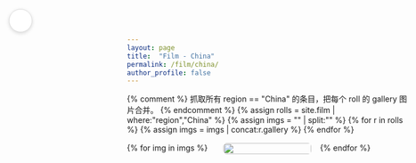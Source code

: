 ```yaml
---
layout: page
title:  "Film - China"
permalink: /film/china/
author_profile: false
---
```


<!-- 悬浮返回按钮 -->
<a class="back-btn" href="/film/" title="Back to Film">
  <i class="fas fa-arrow-left"></i>
</a>

<style>
/* —— 隐藏全站框架 —— */
.masthead, .page__footer, .page__sidebar{display:none!important;}

/* —— Masonry 瀑布流 —— */
.masonry{
  column-count:3; column-gap:1rem;
  max-width:960px; margin:1rem auto 2rem;
}
@media(max-width:900px){ .masonry{column-count:2;} }
@media(max-width:600px){ .masonry{column-count:1;} }

.masonry__item{break-inside:avoid;margin-bottom:1rem;}
.masonry__item img{width:100%;display:block;border-radius:6px;object-fit:cover;transition:transform .25s,box-shadow .25s;}
.masonry__item a{text-decoration:none;color:inherit;}

.masonry__item:hover img{transform:scale(1.04);box-shadow:0 8px 16px rgba(0,0,0,.25);}

/* —— 返回按钮样式 —— */
.back-btn{
  position:fixed;top:1rem;left:1rem;z-index:1000;
  width:40px;height:40px;border-radius:50%;
  background:#fff;border:1px solid #ddd;
  display:flex;align-items:center;justify-content:center;
  color:#333;text-decoration:none;
  box-shadow:0 2px 6px rgba(0,0,0,.15);
  transition:transform .2s,background .2s;
}
.back-btn:hover{background:#f5f5f5;transform:scale(1.08);}

/* ========= 仅限本页的 Magnific Popup 尺寸 ========== */
.mfp-container{
  padding-top:5vh;                /* 上方留白，弹窗往下错一点更像对话框 */
}

.mfp-img{
  max-width:50vw;                 /* 弹窗最大宽度 = 70% 视口宽 */
  max-height:75vh;                /* 最大高度 = 75% 视口高 */
  border-radius:8px;
  box-shadow:0 10px 24px rgba(0,0,0,.35);
  background:#fff;                /* 万一图片有透明区域，底色依旧是白的 */
}

/* 可选：让左右切换箭头更靠近图片 */
.mfp-arrow{
  transform:scale(.8);            /* 箭头缩小一点 */
  margin-top:-40px;               /* 垂直位置随图片居中 */
}
</style>

{% comment %}
抓取所有 region == "China" 的条目，把每个 roll 的 gallery 图片合并。
{% endcomment %}
{% assign rolls = site.film | where:"region","China" %}
{% assign imgs  = "" | split:"" %}
{% for r in rolls %}
  {% assign imgs = imgs | concat:r.gallery %}
{% endfor %}

<div class="masonry js-gallery">
{% for img in imgs %}
  <div class="masonry__item">
    <a href="{{ img | relative_url }}">
      <img src="{{ img | relative_url }}" alt="">
    </a>
  </div>
{% endfor %}
</div>
